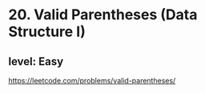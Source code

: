 # 20. Valid Parentheses (Data Structure I)
## level: Easy

https://leetcode.com/problems/valid-parentheses/
